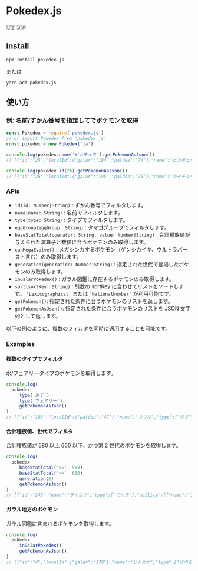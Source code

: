 # Pokedex.js

[:us:](./README.md) :jp:

## install

```shell
npm install pokedex.js
```

または

```shell
yarn add pokedex.js
```

## 使い方

### 例: 名前/ずかん番号を指定してでポケモンを取得

```node.js
const Pokedex = require('pokedex.js')
// or import Pokedex from 'pokedex.js'
const pokedex = new Pokedex('ja')

console.log(pokedex.name('ピカチュウ').getPokemonAsJson())
// [{"id":"25","localId":{"galar":"194","paldea":"74"},"name":"ピカチュウ","type":["でんき"],"ability":[{"name":"せいでんき","hidden":false},{"name":"ひらいしん","hidden":true}],"eggGroup":["陸上","妖精"],"baseStats":{"H":"35","A":"55","B":"40","C":"50","D":"50","S":"90"},"generation":1}]

console.log(pokedex.id(26).getPokemonAsJson())
// [{"id":"26","localId":{"galar":"195","paldea":"75"},"name":"ライチュウ","type":["でんき"],"ability":[{"name":"せいでんき","hidden":false},{"name":"ひらいしん","hidden":true}],"eggGroup":["陸上","妖精"],"baseStats":{"H":"60","A":"90","B":"55","C":"90","D":"80","S":"110"},"generation":1},{"id":"26","formName":"アローラのすがた","name":"ライチュウ","type":["でんき","エスパー"],"ability":[{"name":"サーフテール","hidden":false}],"eggGroup":["陸上","妖精"],"baseStats":{"H":"60","A":"85","B":"50","C":"95","D":"85","S":"110"},"generation":7}]
```

### APIs

- `id(id: Number|String)` : ずかん番号でフィルタします。
- `name(name: String)` : 名前でフィルタします。
- `type(type: String)` : タイプでフィルタします。
- `eggGroup(eggGroup: String)` : タマゴグループでフィルタします。
- `baseStatTotal(operator: String, value: Number|String)` : 合計種族値が与えられた演算子と数値に合うポケモンのみ取得します。
- `canMegaEvolve()` : メガシンカするポケモン（ゲンシカイキ、ウルトラバースト含む）のみ取得します。
- `generation(generation: Number|String)` : 指定された世代で登場したポケモンのみ取得します。
- `inGalarPokedex()` : ガラル図鑑に存在するポケモンのみ取得します。
- `sort(sortKey: String)` : 引数の sortKey に合わせてリストをソートします。 `'Lexicographical'` または `'NationalNumber'` が利用可能です。
- `getPokemon()`: 指定された条件に合うポケモンのリストを返します。
- `getPokemonAsJson()`: 指定された条件に合うポケモンのリストを JSON 文字列として返します。

以下の例のように、複数のフィルタを同時に適用することも可能です。

### Examples

#### 複数のタイプでフィルタ

水/フェアリータイプのポケモンを取得します。

```node.js
console.log(
  pokedex
    .type('みず')
    .type('フェアリー')
    .getPokemonAsJson()
)
// [{"id":"183","localId":{"paldea":"47"},"name":"マリル","type":["みず","フェアリー"],"ability":[{"name":"あついしぼう","hidden":false},{"name":"ちからもち","hidden":false},{"name":"そうしょく","hidden":true}],"eggGroup":["水中1","妖精"],"baseStats":{"H":"70","A":"20","B":"50","C":"20","D":"50","S":"40"},"generation":2},{"id":"184","localId":{"paldea":"48"},"name":"マリルリ","type":["みず","フェアリー"],"ability":[{"name":"あついしぼう","hidden":false},{"name":"ちからもち","hidden":false},{"name":"そうしょく","hidden":true}],"eggGroup":["水中1","妖精"],"baseStats":{"H":"100","A":"50","B":"80","C":"60","D":"80","S":"50"},"generation":2},{"id":"730","name":"アシレーヌ","type":["みず","フェアリー"],"ability":[{"name":"げきりゅう","hidden":false},{"name":"うるおいボイス","hidden":true}],"eggGroup":["水中1","陸上"],"baseStats":{"H":"80","A":"74","B":"74","C":"126","D":"116","S":"60"},"generation":7},{"id":"788","name":"カプ・レヒレ","type":["みず","フェアリー"],"ability":[{"name":"ミストメイカー","hidden":false},{"name":"テレパシー","hidden":true}],"eggGroup":["タマゴ未発見"],"baseStats":{"H":"70","A":"75","B":"115","C":"95","D":"130","S":"85"},"generation":7}]
```

#### 合計種族値、世代でフィルタ

合計種族値が 580 以上 600 以下、かつ第 2 世代のポケモンを取得します。

```node.js
console.log(
  pokedex
    .baseStatTotal('>=', 580)
    .baseStatTotal('<=', 600)
    .generation(2)
    .getPokemonAsJson()
)
// [{"id":"243","name":"ライコウ","type":["でんき"],"ability":[{"name":"プレッシャー","hidden":false},{"name":"せいしんりょく","hidden":true}],"eggGroup":["タマゴ未発見"],"baseStats":{"H":"90","A":"85","B":"75","C":"115","D":"100","S":"115"},"generation":2},{"id":"244","name":"エンテイ","type":["ほのお"],"ability":[{"name":"プレッシャー","hidden":false},{"name":"せいしんりょく","hidden":true}],"eggGroup":["タマゴ未発見"],"baseStats":{"H":"115","A":"115","B":"85","C":"90","D":"75","S":"100"},"generation":2},{"id":"245","name":"スイクン","type":["みず"],"ability":[{"name":"プレッシャー","hidden":false},{"name":"せいしんりょく","hidden":true}],"eggGroup":["タマゴ未発見"],"baseStats":{"H":"100","A":"75","B":"115","C":"90","D":"115","S":"85"},"generation":2},{"id":"248","localId":{"galar":"385","paldea":"318"},"name":"バンギラス","type":["いわ","あく"],"ability":[{"name":"すなおこし","hidden":false},{"name":"きんちょうかん","hidden":true}],"eggGroup":["怪獣"],"baseStats":{"H":"100","A":"134","B":"110","C":"95","D":"100","S":"61"},"megaEvolution":[{"name":"メガバンギラス","type":["いわ","あく"],"ability":[{"name":"すなおこし","hidden":false}],"baseStats":{"H":"100","A":"164","B":"150","C":"95","D":"120","S":"71"}}],"generation":2},{"id":"251","name":"セレビィ","type":["エスパー","くさ"],"ability":[{"name":"しぜんかいふく","hidden":false}],"eggGroup":["タマゴ未発見"],"baseStats":{"H":"100","A":"100","B":"100","C":"100","D":"100","S":"100"},"generation":2}]
```

#### ガラル地方のポケモン

ガラル図鑑に含まれるポケモンを取得します。

```node.js
console.log(
  pokedex
    .inGalarPokedex()
    .getPokemonAsJson()
)
// [{"id":"4","localId":{"galar":"378"},"name":"ヒトカゲ","type":["ほのお"],"ability":[{"name":"もうか","hidden":false},{"name":"サンパワー","hidden":true}],"eggGroup":["怪獣","ドラゴン"],"baseStats":{"H":"39","A":"52","B":"43","C":"60","D":"50","S":"65"},"generation":1},{"id":"5","localId":{"galar":"379"},"name":"リザード","type":["ほのお"],"ability":[{"name":"もうか","hidden":false},{"name":"サンパワー","hidden":true}],"eggGroup":["怪獣","ドラゴン"],"baseStats":{"H":"58","A":"64","B":"58","C":"80","D":"65","S":"80"},"generation":1},{"id":"6","localId":{"galar":"380"},"name":"リザードン","type":["ほのお","ひこう"],"ability":[{"name":"もうか","hidden":false},{"name":"サンパワー","hidden":true}],"eggGroup":["怪獣","ドラゴン"],"baseStats":{"H":"78","A":"84","B":"78","C":"109","D":"85","S":"100"},"generation":1}, ... 以下略
```
